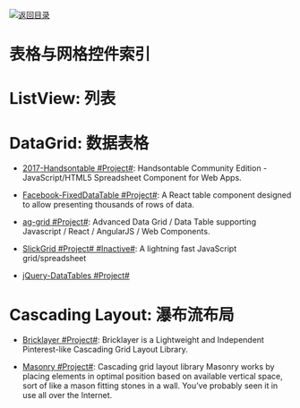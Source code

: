 [![返回目录](https://parg.co/UGo)](https://parg.co/b4z) 



# 表格与网格控件索引


# ListView: 列表


# DataGrid: 数据表格



- [2017-Handsontable #Project#](https://github.com/handsontable/handsontable): Handsontable Community Edition - JavaScript/HTML5 Spreadsheet Component for Web Apps.

- [Facebook-FixedDataTable #Project#](http://facebook.github.io/fixed-data-table/getting-started.html): A React table component designed to allow presenting thousands of rows of data.

- [ag-grid #Project#](https://github.com/ceolter/ag-grid): Advanced Data Grid / Data Table supporting Javascript / React / AngularJS / Web Components.

- [SlickGrid #Project# #Inactive#](https://github.com/mleibman/SlickGrid): A lightning fast JavaScript grid/spreadsheet

- [jQuery-DataTables #Project#](https://www.datatables.net/examples/basic_init/zero_configuration.html)


# Cascading Layout: 瀑布流布局



- [Bricklayer #Project#](https://github.com/ademilter/bricklayer): Bricklayer is a Lightweight and Independent Pinterest-like Cascading Grid Layout Library.



- [Masonry #Project#](https://github.com/desandro/masonry): Cascading grid layout library Masonry works by placing elements in optimal position based on available vertical space, sort of like a mason fitting stones in a wall. You’ve probably seen it in use all over the Internet.